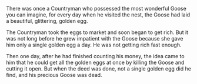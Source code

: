 There was once a Countryman who possessed the most wonderful
Goose you can imagine, for every day when he visited the nest,
the Goose had laid a beautiful, glittering, golden egg.

The Countryman took the eggs to market and soon began to get
rich. But it was not long before he grew impatient with the Goose
because she gave him only a single golden egg a day. He was not
getting rich fast enough.

Then one day, after he had finished counting his money, the idea
came to him that he could get all the golden eggs at once by
killing the Goose and cutting it open. But when the deed was
done, not a single golden egg did he find, and his precious Goose
was dead.
